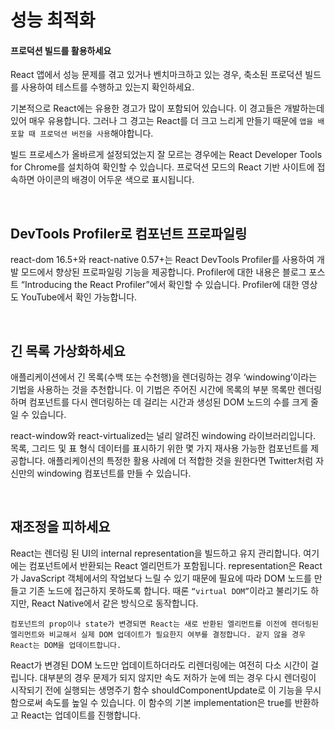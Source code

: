 # 성능 최적화

#### 프로덕션 빌드를 활용하세요

React 앱에서 성능 문제를 겪고 있거나 벤치마크하고 있는 경우, 축소된 프로덕션 빌드를 사용하여 테스트를 수행하고 있는지 확인하세요.

기본적으로 React에는 유용한 경고가 많이 포함되어 있습니다. 이 경고들은 개발하는데 있어 매우 유용합니다. 그러나 그 경고는 React를 더 크고 느리게 만들기 때문에 `앱을 배포할 때 프로덕션 버전을 사용`해야합니다.

빌드 프로세스가 올바르게 설정되었는지 잘 모르는 경우에는 React Developer Tools for Chrome를 설치하여 확인할 수 있습니다. 프로덕션 모드의 React 기반 사이트에 접속하면 아이콘의 배경이 어두운 색으로 표시됩니다.

<br>

## DevTools Profiler로 컴포넌트 프로파일링

react-dom 16.5+와 react-native 0.57+는 React DevTools Profiler를 사용하여 개발 모드에서 향상된 프로파일링 기능을 제공합니다. Profiler에 대한 내용은 블로그 포스트 “Introducing the React Profiler”에서 확인할 수 있습니다. Profiler에 대한 영상도 YouTube에서 확인 가능합니다.

<br>

## 긴 목록 가상화하세요

애플리케이션에서 긴 목록(수백 또는 수천행)을 렌더링하는 경우 ‘windowing’이라는 기법을 사용하는 것을 추천합니다. 이 기법은 주어진 시간에 목록의 부분 목록만 렌더링하며 컴포넌트를 다시 렌더링하는 데 걸리는 시간과 생성된 DOM 노드의 수를 크게 줄일 수 있습니다.

react-window와 react-virtualized는 널리 알려진 windowing 라이브러리입니다. 목록, 그리드 및 표 형식 데이터를 표시하기 위한 몇 가지 재사용 가능한 컴포넌트를 제공합니다. 애플리케이션의 특정한 활용 사례에 더 적합한 것을 원한다면 Twitter처럼 자신만의 windowing 컴포넌트를 만들 수 있습니다.

<br>

## 재조정을 피하세요

React는 렌더링 된 UI의 internal representation을 빌드하고 유지 관리합니다. 여기에는 컴포넌트에서 반환되는 React 엘리먼트가 포함됩니다. representation은 React가 JavaScript 객체에서의 작업보다 느릴 수 있기 때문에 필요에 따라 DOM 노드를 만들고 기존 노드에 접근하지 못하도록 합니다. 때론 `“virtual DOM”`이라고 불리기도 하지만, React Native에서 같은 방식으로 동작합니다.

`컴포넌트의 prop이나 state가 변경되면 React는 새로 반환된 엘리먼트를 이전에 렌더링된 엘리먼트와 비교해서 실제 DOM 업데이트가 필요한지 여부를 결정합니다. 같지 않을 경우 React는 DOM을 업데이트합니다.`

React가 변경된 DOM 노드만 업데이트하더라도 리렌더링에는 여전히 다소 시간이 걸립니다. 대부분의 경우 문제가 되지 않지만 속도 저하가 눈에 띄는 경우 다시 렌더링이 시작되기 전에 실행되는 생명주기 함수 shouldComponentUpdate로 이 기능을 무시함으로써 속도를 높일 수 있습니다. 이 함수의 기본 implementation은 true를 반환하고 React는 업데이트를 진행합니다.
